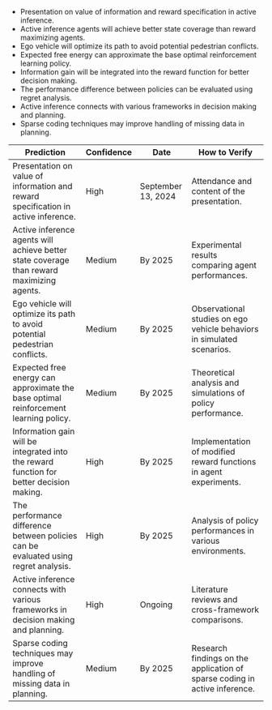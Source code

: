 - Presentation on value of information and reward specification in active inference.
- Active inference agents will achieve better state coverage than reward maximizing agents.
- Ego vehicle will optimize its path to avoid potential pedestrian conflicts.
- Expected free energy can approximate the base optimal reinforcement learning policy.
- Information gain will be integrated into the reward function for better decision making.
- The performance difference between policies can be evaluated using regret analysis.
- Active inference connects with various frameworks in decision making and planning.
- Sparse coding techniques may improve handling of missing data in planning.

| Prediction                                                                 | Confidence | Date              | How to Verify                                                        |
|---------------------------------------------------------------------------|------------|-------------------|---------------------------------------------------------------------|
| Presentation on value of information and reward specification in active inference. | High       | September 13, 2024 | Attendance and content of the presentation.                         |
| Active inference agents will achieve better state coverage than reward maximizing agents. | Medium     | By 2025           | Experimental results comparing agent performances.                  |
| Ego vehicle will optimize its path to avoid potential pedestrian conflicts. | Medium     | By 2025           | Observational studies on ego vehicle behaviors in simulated scenarios. |
| Expected free energy can approximate the base optimal reinforcement learning policy. | Medium     | By 2025           | Theoretical analysis and simulations of policy performance.          |
| Information gain will be integrated into the reward function for better decision making. | High       | By 2025           | Implementation of modified reward functions in agent experiments.    |
| The performance difference between policies can be evaluated using regret analysis. | High       | By 2025           | Analysis of policy performances in various environments.             |
| Active inference connects with various frameworks in decision making and planning. | High       | Ongoing           | Literature reviews and cross-framework comparisons.                  |
| Sparse coding techniques may improve handling of missing data in planning. | Medium     | By 2025           | Research findings on the application of sparse coding in active inference. |
